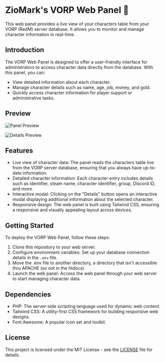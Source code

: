 # ZioMark's VORP Web Panel 🚀

This web panel provides a live view of your characters table from your VORP (RedM) server database. It allows you to monitor and manage character information in real-time.

## Introduction

The VORP Web Panel is designed to offer a user-friendly interface for administrators to access character data directly from the database. With this panel, you can:

- View detailed information about each character.
- Manage character details such as name, age, job, money, and gold.
- Quickly access character information for player support or administrative tasks.

## Preview
![Panel Preview](https://i.imgur.com/4J15QmT.png)

![Details Preview](https://i.imgur.com/obmH9D4.png)


## Features

- Live view of character data: The panel reads the characters table live from the VORP server database, ensuring that you always have up-to-date information.
- Detailed character information: Each character entry includes details such as identifier, steam name, character identifier, group, Discord ID, and more.
- Interactive modal: Clicking on the "Details" button opens an interactive modal displaying additional information about the selected character.
- Responsive design: The web panel is built using Tailwind CSS, ensuring a responsive and visually appealing layout across devices.

## Getting Started

To deploy the VORP Web Panel, follow these steps:

1. Clone this repository to your web server.
2. Configure environment variables: Set up your database connection details in the `.env` file.
3. Move the .env file to another directory, a directory that isn't accessible thru APACHE (so not in the htdocs)
4. Launch the web panel: Access the web panel through your web server to start managing character data.

## Dependencies

- PHP: The server-side scripting language used for dynamic web content.
- Tailwind CSS: A utility-first CSS framework for building responsive web designs.
- Font Awesome: A popular icon set and toolkit.

## License

This project is licensed under the MIT License - see the [LICENSE](https://github.com/ZioMark-s-HUB/zm_WebPanel/blob/main/LICENSE) file for details.